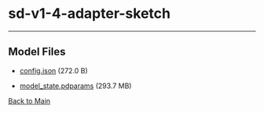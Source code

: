 
# sd-v1-4-adapter-sketch
---



## Model Files

- [config.json](https://paddlenlp.bj.bcebos.com/models/community/RzZ/sd-v1-4-adapter-sketch/config.json) (272.0 B)

- [model_state.pdparams](https://paddlenlp.bj.bcebos.com/models/community/RzZ/sd-v1-4-adapter-sketch/model_state.pdparams) (293.7 MB)


[Back to Main](../../)